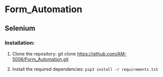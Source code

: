 # Form_Automation

## Selenium

### Installation:

1. Clone the repository:  git clone https://github.com/AM-5006/Form_Automation.git <br>

2. Install the required dependencies: ```pip3 install -r requirements.txt```

